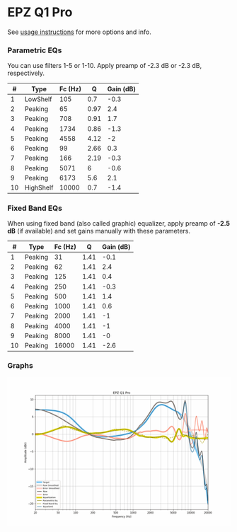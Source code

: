# EPZ Q1 Pro
See [usage instructions](https://github.com/jaakkopasanen/AutoEq#usage) for more options and info.

### Parametric EQs
You can use filters 1-5 or 1-10. Apply preamp of -2.3 dB or -2.3 dB, respectively.

|   # | Type      |   Fc (Hz) |    Q |   Gain (dB) |
|-----|-----------|-----------|------|-------------|
|   1 | LowShelf  |       105 | 0.7  |        -0.3 |
|   2 | Peaking   |        65 | 0.97 |         2.4 |
|   3 | Peaking   |       708 | 0.91 |         1.7 |
|   4 | Peaking   |      1734 | 0.86 |        -1.3 |
|   5 | Peaking   |      4558 | 4.12 |        -2   |
|   6 | Peaking   |        99 | 2.66 |         0.3 |
|   7 | Peaking   |       166 | 2.19 |        -0.3 |
|   8 | Peaking   |      5071 | 6    |        -0.6 |
|   9 | Peaking   |      6173 | 5.6  |         2.1 |
|  10 | HighShelf |     10000 | 0.7  |        -1.4 |

### Fixed Band EQs
When using fixed band (also called graphic) equalizer, apply preamp of **-2.5 dB** (if available) and set gains manually with these parameters.

|   # | Type    |   Fc (Hz) |    Q |   Gain (dB) |
|-----|---------|-----------|------|-------------|
|   1 | Peaking |        31 | 1.41 |        -0.1 |
|   2 | Peaking |        62 | 1.41 |         2.4 |
|   3 | Peaking |       125 | 1.41 |         0.4 |
|   4 | Peaking |       250 | 1.41 |        -0.3 |
|   5 | Peaking |       500 | 1.41 |         1.4 |
|   6 | Peaking |      1000 | 1.41 |         0.6 |
|   7 | Peaking |      2000 | 1.41 |        -1   |
|   8 | Peaking |      4000 | 1.41 |        -1   |
|   9 | Peaking |      8000 | 1.41 |        -0   |
|  10 | Peaking |     16000 | 1.41 |        -2.6 |

### Graphs
![](./EPZ%20Q1%20Pro.png)
